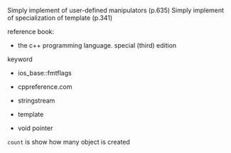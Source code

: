 Simply implement of user-defined manipulators (p.635)
Simply implement of specialization of template (p.341)

reference book:
- the c++ programming language. special (third) edition

keyword
- ios_base::fmtflags
- cppreference.com
- stringstream

- template
- void pointer

`count` is show how many object is created